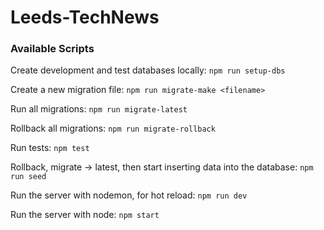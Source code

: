 # Leeds-TechNews

### Available Scripts

Create development and test databases locally:
`npm run setup-dbs`

Create a new migration file:
`npm run migrate-make <filename>`

Run all migrations:
`npm run migrate-latest`

Rollback all migrations:
`npm run migrate-rollback`

Run tests:
`npm test`

Rollback, migrate -> latest, then start inserting data into the database:
`npm run seed`

Run the server with nodemon, for hot reload:
`npm run dev`

Run the server with node:
`npm start`